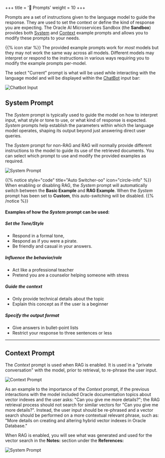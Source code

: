 +++
title = '🎤 Prompts'
weight = 10
+++

<!--
Copyright (c) 2024, 2025, Oracle and/or its affiliates.
Licensed under the Universal Permissive License v1.0 as shown at http://oss.oracle.com/licenses/upl.
-->

Prompts are a set of instructions given to the language model to guide the response.  They are used to set the context or define the kind of response you are expecting.  The Oracle AI Microservices Sandbox (the **Sandbox**) provides both [System](#system-prompt) and [Context](#context-prompt) example prompts and allows you to modify these prompts to your needs.

{{% icon star %}} The provided example prompts work for *most* models but they may not work the same way across all models.  Different models may interpret or respond to the instructions in various ways requiring you to modify the example prompts per-model.

The select "Current" prompt is what will be used while interacting with the language model and will be displayed within the [ChatBot](/oaim-sandbox/sandbox/chatbot) input bar:

![Chatbot Input](../images/chatbot_input_bar.png)

## System Prompt

The *System* prompt is typically used to guide the model on how to interpret input, what style or tone to use, or what kind of response is expected. *System* prompts help establish the parameters within which the language model operates, shaping its output beyond just answering direct user queries.  

The *System* prompt for non-RAG and RAG will normally provide different instructions to the model to guide its use of the retrieved documents.  You can select which prompt to use and modify the provided examples as required.

![System Prompt](../images/prompt_eng_system.png)

{{% notice style="code" title="Auto Switcher-oo" icon="circle-info" %}}
When enabling or disabling RAG, the *System* prompt will automatically switch between the **Basic Example** and **RAG Example**.  When the *System* prompt has been set to **Custom**, this auto-switching will be disabled.
{{% /notice %}}

#### Examples of how the *System* prompt can be used:

##### Set the Tone/Style

- Respond in a formal tone,
- Respond as if you were a pirate.
- Be friendly and casual in your answers.

##### Influence the behavior/role

- Act like a professional teacher
- Pretend you are a counselor helping someone with stress

##### Guide the context

- Only provide technical details about the topic
- Explain this concept as if the user is a beginner

##### Specify the output format

- Give answers in bullet-point lists
- Restrict your response to three sentences or less

---
## Context Prompt

The *Context* prompt is used when RAG is enabled.  It is used in a "private conversation" with the model, prior to retrieval, to re-phrase the user input.  

![Context Prompt](../images/prompt_eng_context.png)

As an example to the importance of the *Context* prompt, if the previous interactions with the model included Oracle documentation topics about vector indexes and the user asks: "Can you give me more details?"; the RAG retrieval process should not search for similar vectors for "Can you give me more details?".  Instead, the user input should be re-phrased and a vector search should be performed on a more contextual relevant phrase, such as: "More details on creating and altering hybrid vector indexes in Oracle Database."

When RAG is enabled, you will see what was generated and used for the vector search in the **Notes:** section under the **References:**

![System Prompt](../images/chatbot_rephrase.png)